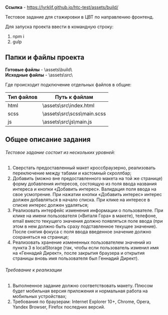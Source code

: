 **Ссылка** - https://lyrklif.github.io/htc-test/assets/build/  

  
Тестовое задание для стажировки в ЦВТ по направлению фронтенд.  


Для запуска проекта ввести в командную строку:  
1. npm i  
2. gulp  


Папки и файлы проекта  
-----------------------------------
**Готовые файлы**   -  \assets\build\  
**Исходные файлы**  -  \assets\src\  


Где происходит подключение отдельных файлов в общие:  

Тип файлов               | Путь к файлам 
-------------------------|----------------------
html					 | \assets\src\index.html
scss      				 | \assets\src\scss\main.scss
js  					 | \assets\src\js\main.js

  
Общее описание задания
-----------------------------------
###### Тестовое задание состоит из нескольких уровней:
1. Сверстать предоставленный макет кроссбраузерно, реализовать переключение
между табами и кастомный скроллбар;
2. Добавить (можно вне предоставленного макета на той же странице) форму
добавления интересов, состоящую из поля ввода названия интереса и кнопки
«Добавить интерес». Валидация поля ввода на свое усмотрение. При нажатии
кнопки «Добавить интерес» интерес должен добавляться в начало списка. При
клике на интересе в списке интерес должен удаляться;
3. Реализовать интерфейс изменения информации о пользователе. При клике на имени
пользователя («Виталя Гора» в макете), телефоне, email вместо текущего значения
должно появляться поле ввода (при этом в нем должно быть сразу подставленное
текущее значение). После снятия фокуса с поля ввода введенное значение должно
сохраняться на странице;
4. Реализовать хранение измененных пользователем значений из пункта 3 в localStorage
(так, чтобы если пользователь изменил имя на «Геннадий Директ», после
закрытия браузера и открытия страницы вновь имя пользователя был Геннадий
Директ).
  
###### Требование к реализации
1. Выполненное задание должно соответствовать макету. Плюсом будет мобильная
версия приложения и нормальная работа на мобильных устройствах;
2. Требования по браузерам: Internet Explorer 10+, Chrome, Opera, Yandex Browser,
Firefox последних версий.




